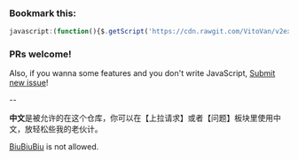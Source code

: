 ### Bookmark this:

```javascript
javascript:(function(){$.getScript('https://cdn.rawgit.com/VitoVan/v2excellent.js/v1.0/v2excellent.min.js');})();
```

### PRs welcome!

Also, if you wanna some features and you don't write JavaScript, [Submit new issue](https://github.com/VitoVan/v2excellent.js/issues/new)!

--

**中文**是被允许的在这个仓库，你可以在【上拉请求】或者【问题】板块里使用中文，放轻松些我的老伙计。

[BiuBiuBiu](https://github.com/mitsuhiko/flask/pull/1609) is not allowed.
